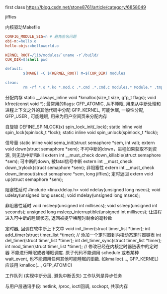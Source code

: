 first class
https://blog.csdn.net/stone8761/article/category/6858049

jiffies

内核驱动Makefile
```Makefile
CONFIG_MODULE_SIG=n # 避免签名问题 
obj-m:=hello.o
hello-objs:=helloworld.o
 
KERNEL_ROOT=/lib/modules/`uname -r`/build/
CUR_DIR=$(shell pwd

default:
        $(MAKE) -C $(KERNEL_ROOT) M=$(CUR_DIR) modules
 
clean:
        rm -rf *.o *.ko *.mod.c .*.cmd .*.cmd.c modules.* Module.* .tmp_versions
```

分配内存
static __always_inline void *kmalloc(size_t size, gfp_t flags);
void kfree(const void *);
最常用的flags:
GFP_ATOMIC, 从不睡眠, 用来从中断处理和进程上下文之外的其他代码中分配
GFP_KERNEL, 可能休眠, 一般性分配, 
GFP_USER  , 可能睡眠, 用来为用户空间页来分配内存

自旋锁
DEFINE_SPINLOCK(x)
spin_lock_init(_lock);
static inline void spin_lock(spinlock_t *lock);
static inline void spin_unlock(spinlock_t *lock);

信号量
static inline void sema_init(struct semaphore *sem, int val);
extern void down(struct semaphore *sem); 不可中断的down，进程如果获取不到资源, 则无法中断和kill
extern int __must_check down_killable(struct semaphore *sem); 可中断的down, 被fatal信号中断
extern int __must_check down_trylock(struct semaphore *sem);  非阻塞性
extern int __must_check down_timeout(struct semaphore *sem, long jiffies); 定时返回
extern void up(struct semaphore *sem);

阻塞性延时
#include <linux/delay.h>
void ndelay(unsigned long nsecs);
void udelay(unsigned long usecs);
void mdelay(unsigned long msecs);

非阻塞性延时
void msleep(unsigned int millisecs);
void ssleep(unsigned int seconds);
unsigned long msleep_interruptible(unsigned int millisecs);
让进程进入可中断的睡眠状态, 返回被提早唤醒时剩余的毫秒数

定时器, 回调在软中断上下文中
void init_timer(struct timer_list *timer);
int add_timer(struct timer_list *timer); // 添加一个定时器到内核动态定时器链表
int del_timer(struct timer_list *timer);
int del_timer_sync(struct timer_list *timer);
int mod_timer(struct timer_list *timer); // 修改已经在内核定时器链表中的定时器
不能进行睡眠或者睡眠调度.
原子代码不能调用 schedule 或者某种 wait_event,
也不能调用任何其他可能睡眠的函数. 如kmalloc(..., GFP_KERNEL)
应该用 kmalloc(..., GFP_ATOMIC)

工作队列 (实现中断分层, 避免中断丢失)
工作队列是异步任务

与用户层通讯手段: netlink, /proc, ioctl回调, sockopt, 共享内存